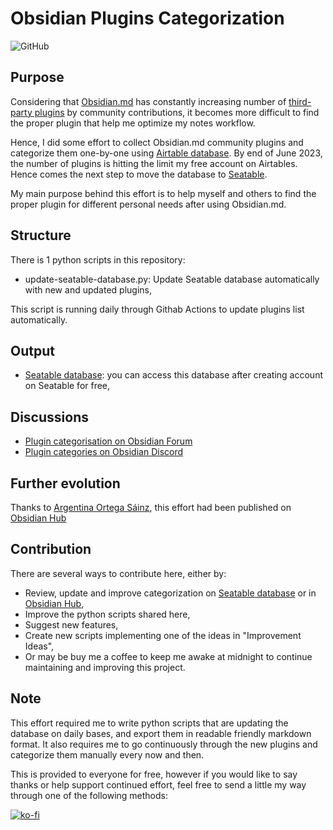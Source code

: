 # Obsidian Plugins Categorization

![GitHub](https://img.shields.io/github/license/ramisedhom/obsidian-plugins-categorization)

## Purpose

Considering that [Obsidian.md](https://obsidian.md) has constantly increasing number of [third-party plugins](https://github.com/obsidianmd/obsidian-releases/blob/master/community-plugins.json) by community contributions, it becomes more difficult to find the proper plugin that help me optimize my notes workflow.

Hence, I did some effort to collect Obsidian.md community plugins and categorize them one-by-one using [Airtable database](https://airtable.com/invite/l?inviteId=invZOB0AEYoqO8gri&inviteToken=d699fe9527edbed243460be2b2e561f9c467867a1145e92e81f64c8d4f4fcafb&utm_source=email). By end of June 2023, the number of plugins is hitting the limit my free account on Airtables. Hence comes the next step to move the database to [Seatable](https://cloud.seatable.io/dtable/links/eaf696faed944cbba838).

My main purpose behind this effort is to help myself and others to find the proper plugin for different personal needs after using Obsidian.md.

## Structure

There is 1 python scripts in this repository:

- update-seatable-database.py: Update Seatable database automatically with new and updated plugins,

This script is running daily through Githab Actions to update plugins list automatically. 

## Output

- [Seatable database](https://cloud.seatable.io/dtable/links/eaf696faed944cbba838): you can access this database after creating account on Seatable for free,

## Discussions

- [Plugin categorisation on Obsidian Forum](https://forum.obsidian.md/t/plugin-categorisation/13565)
- [Plugin categories on Obsidian Discord](https://discord.com/channels/686053708261228577/888107495233568778)

## Further evolution

Thanks to [Argentina Ortega Sáinz](https://github.com/argenos), this effort had been published on [Obsidian Hub](https://publish.obsidian.md/hub/02+-+Community+plugins/02+-+Community+plugins)

## Contribution

There are several ways to contribute here, either by:

- Review, update and improve categorization on [Seatable database](https://cloud.seatable.io/dtable/links/eaf696faed944cbba838) or in [Obsidian Hub](https://publish.obsidian.md/hub/02+-+Community+plugins/02+-+Community+plugins),
- Improve the python scripts shared here,
- Suggest new features,
- Create new scripts implementing one of the ideas in "Improvement Ideas",
- Or may be buy me a coffee to keep me awake at midnight to continue maintaining and improving this project.

## Note

This effort required me to write python scripts that are updating the database on daily bases, and export them in readable friendly markdown format.
It also requires me to go continuously through the new plugins and categorize them manually every now and then.

This is provided to everyone for free, however if you would like to say thanks or help support continued effort, feel free to send a little my way through one of the following methods:

[![ko-fi](https://ko-fi.com/img/githubbutton_sm.svg)](https://ko-fi.com/I2I36CJAV)
